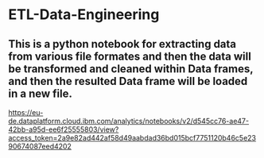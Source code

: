 # ETL-Data-Engineering
## This is a python notebook for extracting data from various file formates and then the data will be transformed and cleaned within Data frames, and then the resulted Data frame will be loaded in a new file.  
https://eu-de.dataplatform.cloud.ibm.com/analytics/notebooks/v2/d545cc76-ae47-42bb-a95d-ee6f25555803/view?access_token=2a9e82ad442af58d49aabdad36bd015bcf7751120b46c5e2390674087eed4202
